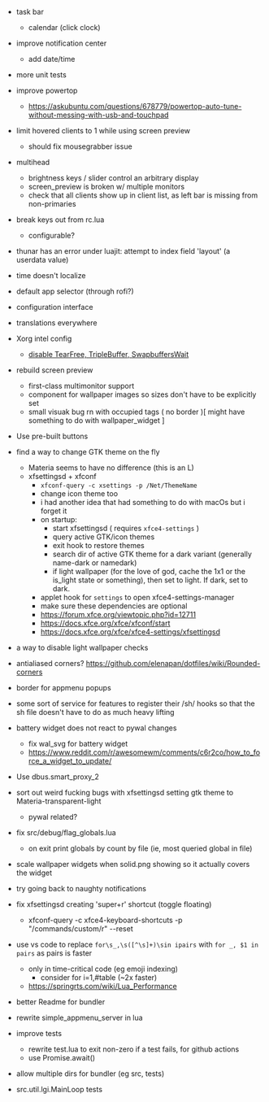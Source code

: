 
- task bar
	- calendar (click clock)

- improve notification center
	- add date/time

- more unit tests

- improve powertop
	- https://askubuntu.com/questions/678779/powertop-auto-tune-without-messing-with-usb-and-touchpad

- limit hovered clients to 1 while using screen preview
	- should fix mousegrabber issue

- multihead
	- brightness keys / slider control an arbitrary display
	- screen_preview is broken w/ multiple monitors
	- check that all clients show up in client list, as left bar is missing from non-primaries

- break keys out from rc.lua
	- configurable?

- thunar has an error under luajit: attempt to index field 'layout' (a userdata value)

- time doesn't localize

- default app selector (through rofi?)

- configuration interface

- translations everywhere

- Xorg intel config
	- [disable TearFree, TripleBuffer, SwapbuffersWait](https://wiki.archlinux.org/title/Intel_graphics#Disabling_TearFree,_TripleBuffer,_SwapbuffersWait)

- rebuild screen preview
	- first-class multimonitor support
	- component for wallpaper images so sizes don't have to be explicitly set
	- small visuak bug rn with occupied tags ( no border )[ might have something to do with wallpaper_widget ]

- Use pre-built buttons

- find a way to change GTK theme on the fly
	- Materia seems to have no difference (this is an L)
	- xfsettingsd + xfconf
		- `xfconf-query -c xsettings -p /Net/ThemeName`
		- change icon theme too
		- i had another idea that had something to do with macOs but i forget it
		- on startup:
			- start xfsettingsd ( requires `xfce4-settings` )
			- query active GTK/icon themes
			- exit hook to restore themes
			- search dir of active GTK theme for a dark variant (generally name-dark or namedark)
			- if light wallpaper (for the love of god, cache the 1x1 or the is_light state or something), then set to light. If dark, set to dark.
		- applet hook for `settings` to open xfce4-settings-manager
		- make sure these dependencies are optional
		- https://forum.xfce.org/viewtopic.php?id=12711
		- https://docs.xfce.org/xfce/xfconf/start
		- https://docs.xfce.org/xfce/xfce4-settings/xfsettingsd

- a way to disable light wallpaper checks

- antialiased corners? https://github.com/elenapan/dotfiles/wiki/Rounded-corners

- border for appmenu popups

- some sort of service for features to register their /sh/ hooks so that the sh file doesn't have to do as much heavy lifting

- battery widget does not react to pywal changes
	- fix wal_svg for battery widget
	- https://www.reddit.com/r/awesomewm/comments/c6r2co/how_to_force_a_widget_to_update/

- Use dbus.smart_proxy_2

- sort out weird fucking bugs with xfsettingsd setting gtk theme to Materia-transparent-light
	- pywal related?

- fix src/debug/flag_globals.lua
	- on exit print globals by count by file (ie, most queried global in file)

- scale wallpaper widgets when solid.png showing so it actually covers the widget

- try going back to naughty notifications

- fix xfsettingsd creating 'super+r' shortcut (toggle floating)
	- xfconf-query -c xfce4-keyboard-shortcuts -p "/commands/custom/<Super>r" --reset

- use vs code to replace `for\s_,\s([^\s]+)\sin ipairs` with `for _, $1 in pairs` as pairs is faster
	- only in time-critical code (eg emoji indexing)
		- consider for i=1,#table (~2x faster)
	- https://springrts.com/wiki/Lua_Performance

- better Readme for bundler

- rewrite simple_appmenu_server in lua

- improve tests 
	- rewrite test.lua to exit non-zero if a test fails, for github actions
	- use Promise.await()

- allow multiple dirs for bundler (eg src, tests)

- src.util.lgi.MainLoop tests